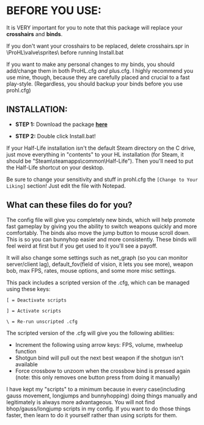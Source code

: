 # BEFORE YOU USE:

It is VERY important for you to note that this package will replace your **crosshairs** and **binds**. 

If you don't want your crosshairs to be replaced, delete crosshairs.spr in \ProHL\valve\sprites\ before running Install.bat

If you want to make any personal changes to my binds, you should add/change them in both ProHL.cfg *and* plus.cfg. I highly recommend you use mine, though, because they are carefully placed and crucial to a fast play-style. (Regardless, you should backup your binds before you use prohl.cfg)


## INSTALLATION:

- **STEP 1:** Download the package **[here](https://github.com/Silquetoast/ProHL/releases/download/v1.3/ProHL.exe)**

- **STEP 2:** Double click Install.bat! 

If your Half-Life installation isn't the default Steam directory on the C drive, just move everything in "contents" to your HL installation (for Steam, it should be "Steam\steamapps\common\Half-Life\"). Then you'll need to put the Half-Life shortcut on your desktop.

Be sure to change your sensitivity and stuff in prohl.cfg the `[Change to Your Liking]` section! Just edit the file with Notepad.


## What can these files do for you?

The config file will give you completely new binds, which will help promote fast gameplay by giving you the ability to switch weapons quickly and more comfortably. The binds also move the jump button to mouse scroll down. This is so you can bunnyhop easier and more consistently. These binds will feel weird at first but if you get used to it you'll see a payoff. 

It will also change some settings such as net_graph (so you can monitor server/client lag), default_fov(field of vision, it lets you see more), weapon bob, max FPS, rates, mouse options, and some more misc settings. 

This pack includes a scripted version of the .cfg, which can be managed using these keys:

`[ = Deactivate scripts`

`] = Activate scripts`

`\ = Re-run unscripted .cfg`

The scripted version of the .cfg will give you the following abilities:
- Increment the following using arrow keys: FPS, volume, mwheelup function
- Shotgun bind will pull out the next best weapon if the shotgun isn't available
- Force crossbow to unzoom when the crossbow bind is pressed again (note: this only removes one button press from doing it manually)

I have kept my "scripts" to a minimum because in every case(including gauss movement, longjumps and bunnyhopping) doing things manually and legitimately is always more advantageous. You will not find bhop/gauss/longjump scripts in my config. If you want to do those things faster, then learn to do it yourself rather than using scripts for them.
